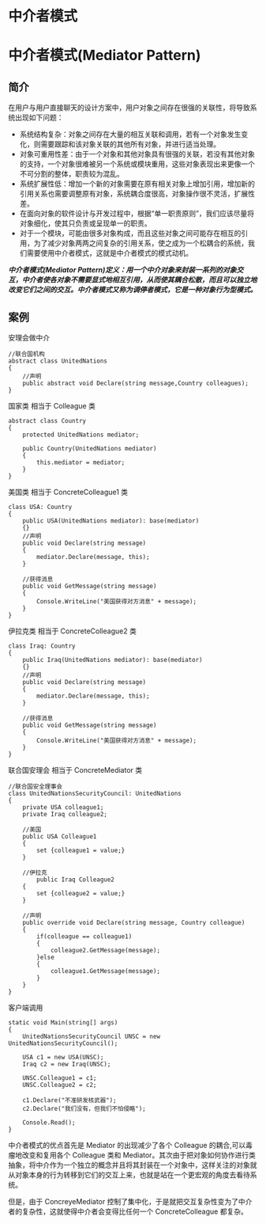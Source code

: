 # 中介者模式

# 中介者模式(Mediator Pattern)

## 简介

在用户与用户直接聊天的设计方案中，用户对象之间存在很强的关联性，将导致系统出现如下问题：

*   系统结构复杂：对象之间存在大量的相互关联和调用，若有一个对象发生变化，则需要跟踪和该对象关联的其他所有对象，并进行适当处理。
*   对象可重用性差：由于一个对象和其他对象具有很强的关联，若没有其他对象的支持，一个对象很难被另一个系统或模块重用，这些对象表现出来更像一个不可分割的整体，职责较为混乱。
*   系统扩展性低：增加一个新的对象需要在原有相关对象上增加引用，增加新的引用关系也需要调整原有对象，系统耦合度很高，对象操作很不灵活，扩展性差。
*   在面向对象的软件设计与开发过程中，根据“单一职责原则”，我们应该尽量将对象细化，使其只负责或呈现单一的职责。
*   对于一个模块，可能由很多对象构成，而且这些对象之间可能存在相互的引用，为了减少对象两两之间复杂的引用关系，使之成为一个松耦合的系统，我们需要使用中介者模式，这就是中介者模式的模式动机。

***中介者模式(Mediator Pattern)定义：用一个中介对象来封装一系列的对象交互，中介者使各对象不需要显式地相互引用，从而使其耦合松散，而且可以独立地改变它们之间的交互。中介者模式又称为调停者模式，它是一种对象行为型模式。***

## 案例

安理会做中介

```
//联合国机构
abstract class UnitedNations
{
    //声明
    public abstract void Declare(string message,Country colleagues);
} 
```

国家类 相当于 Colleague 类

```
abstract class Country
{
    protected UnitedNations mediator;

    public Country(UnitedNations mediator)
    {
        this.mediator = mediator;
    }
} 
```

美国类 相当于 ConcreteColleague1 类

```
class USA: Country
{
    public USA(UnitedNations mediator): base(mediator)
    {}
    //声明
    public void Declare(string message)
    {
        mediator.Declare(message, this);
    }

    //获得消息
    public void GetMessage(string message)
    {
        Console.WriteLine("美国获得对方消息" + message);
    }
} 
```

伊拉克类 相当于 ConcreteColleague2 类

```
class Iraq: Country
{
    public Iraq(UnitedNations mediator): base(mediator)
    {}
    //声明
    public void Declare(string message)
    {
        mediator.Declare(message, this);
    }

    //获得消息
    public void GetMessage(string message)
    {
        Console.WriteLine("美国获得对方消息" + message);
    }
} 
```

联合国安理会 相当于 ConcreteMediator 类

```
//联合国安全理事会
class UnitedNationsSecurityCouncil: UnitedNations
{
    private USA colleague1;
    private Iraq colleague2;

    //美国
    public USA Colleague1
    {
        set {colleague1 = value;}
    }

    //伊拉克
        public Iraq Colleague2
    {
        set {colleague2 = value;}
    }

    //声明
    public override void Declare(string message, Country colleague)
    {
        if(colleague == colleague1)
        {
            colleague2.GetMessage(message);
        }else
        {
            colleague1.GetMessage(message);
        }
    }
} 
```

客户端调用

```
static void Main(string[] args)
{
    UnitedNationsSecurityCouncil UNSC = new UnitedNationsSecurityCouncil();

    USA c1 = new USA(UNSC);
    Iraq c2 = new Iraq(UNSC);

    UNSC.Colleague1 = c1;
    UNSC.Colleague2 = c2;

    c1.Declare("不准研发核武器");
    c2.Declare("我们没有，但我们不怕侵略");

    Console.Read();    
} 
```

中介者模式的优点首先是 Mediator 的出现减少了各个 Colleague 的耦合,可以毒瘤地改变和复用各个 Colleague 类和 Mediator。其次由于把对象如何协作进行类抽象，将中介作为一个独立的概念并且将其封装在一个对象中，这样关注的对象就从对象本身的行为转移到它们的交互上来，也就是站在一个更宏观的角度去看待系统。

但是，由于 ConcreyeMediator 控制了集中化，于是就把交互复杂性变为了中介者的复杂性，这就使得中介者会变得比任何一个 ConcreteColleague 都复杂。